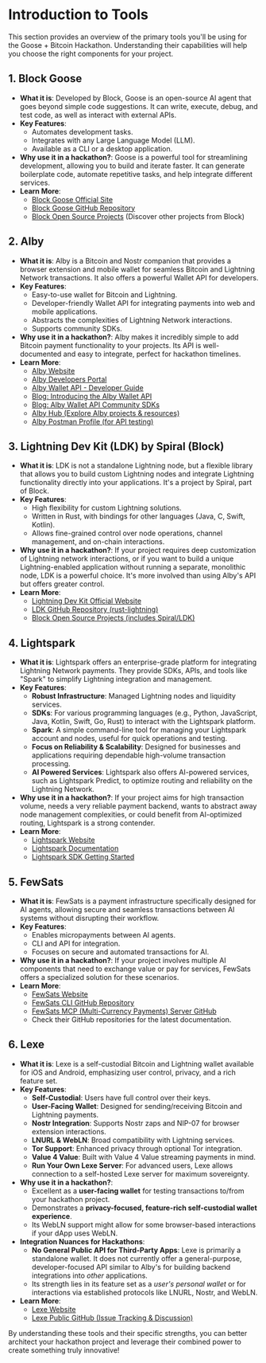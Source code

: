# Introduction to Tools

This section provides an overview of the primary tools you'll be using for the Goose + Bitcoin Hackathon. Understanding their capabilities will help you choose the right components for your project.

## 1. Block Goose

*   **What it is**: Developed by Block, Goose is an open-source AI agent that goes beyond simple code suggestions. It can write, execute, debug, and test code, as well as interact with external APIs.
*   **Key Features**:
    *   Automates development tasks.
    *   Integrates with any Large Language Model (LLM).
    *   Available as a CLI or a desktop application.
*   **Why use it in a hackathon?**: Goose is a powerful tool for streamlining development, allowing you to build and iterate faster. It can generate boilerplate code, automate repetitive tasks, and help integrate different services.
*   **Learn More**:
    *   [Block Goose Official Site](https://block.github.io/goose/)
    *   [Block Goose GitHub Repository](https://github.com/block/goose)
    *   [Block Open Source Projects](https://block.xyz/open-source) (Discover other projects from Block)

## 2. Alby

*   **What it is**: Alby is a Bitcoin and Nostr companion that provides a browser extension and mobile wallet for seamless Bitcoin and Lightning Network transactions. It also offers a powerful Wallet API for developers.
*   **Key Features**:
    *   Easy-to-use wallet for Bitcoin and Lightning.
    *   Developer-friendly Wallet API for integrating payments into web and mobile applications.
    *   Abstracts the complexities of Lightning Network interactions.
    *   Supports community SDKs.
*   **Why use it in a hackathon?**: Alby makes it incredibly simple to add Bitcoin payment functionality to your projects. Its API is well-documented and easy to integrate, perfect for hackathon timelines.
*   **Learn More**:
    *   [Alby Website](https://getalby.com/)
    *   [Alby Developers Portal](https://getalby.com/developers)
    *   [Alby Wallet API - Developer Guide](https://guides.getalby.com/developer-guide/alby-wallet-api)
    *   [Blog: Introducing the Alby Wallet API](https://blog.getalby.com/introducing-the-alby-wallet-api/)
    *   [Blog: Alby Wallet API Community SDKs](https://blog.getalby.com/introducing-alby-wallet-api-community-sdks/)
    *   [Alby Hub (Explore Alby projects & resources)](https://albyhub.com/)
    *   [Alby Postman Profile (for API testing)](https://www.postman.com/getalby)

## 3. Lightning Dev Kit (LDK) by Spiral (Block)

*   **What it is**: LDK is not a standalone Lightning node, but a flexible library that allows you to build custom Lightning nodes and integrate Lightning functionality directly into your applications. It's a project by Spiral, part of Block.
*   **Key Features**:
    *   High flexibility for custom Lightning solutions.
    *   Written in Rust, with bindings for other languages (Java, C, Swift, Kotlin).
    *   Allows fine-grained control over node operations, channel management, and on-chain interactions.
*   **Why use it in a hackathon?**: If your project requires deep customization of Lightning network interactions, or if you want to build a unique Lightning-enabled application without running a separate, monolithic node, LDK is a powerful choice. It's more involved than using Alby's API but offers greater control.
*   **Learn More**:
    *   [Lightning Dev Kit Official Website](https://lightningdevkit.org/)
    *   [LDK GitHub Repository (rust-lightning)](https://github.com/lightningdevkit/rust-lightning)
    *   [Block Open Source Projects (includes Spiral/LDK)](https://block.xyz/open-source)

## 4. Lightspark

*   **What it is**: Lightspark offers an enterprise-grade platform for integrating Lightning Network payments. They provide SDKs, APIs, and tools like "Spark" to simplify Lightning integration and management.
*   **Key Features**:
    *   **Robust Infrastructure**: Managed Lightning nodes and liquidity services.
    *   **SDKs**: For various programming languages (e.g., Python, JavaScript, Java, Kotlin, Swift, Go, Rust) to interact with the Lightspark platform.
    *   **Spark**: A simple command-line tool for managing your Lightspark account and nodes, useful for quick operations and testing.
    *   **Focus on Reliability & Scalability**: Designed for businesses and applications requiring dependable high-volume transaction processing.
    *   **AI Powered Services**: Lightspark also offers AI-powered services, such as Lightspark Predict, to optimize routing and reliability on the Lightning Network.
*   **Why use it in a hackathon?**: If your project aims for high transaction volume, needs a very reliable payment backend, wants to abstract away node management complexities, or could benefit from AI-optimized routing, Lightspark is a strong contender.
*   **Learn More**:
    *   [Lightspark Website](https://www.lightspark.com/)
    *   [Lightspark Documentation](https://docs.lightspark.com/)
    *   [Lightspark SDK Getting Started](https://docs.lightspark.com/lightspark-sdk/getting-started)
    
## 5. FewSats

*   **What it is**: FewSats is a payment infrastructure specifically designed for AI agents, allowing secure and seamless transactions between AI systems without disrupting their workflow.
*   **Key Features**:
    *   Enables micropayments between AI agents.
    *   CLI and API for integration.
    *   Focuses on secure and automated transactions for AI.
*   **Why use it in a hackathon?**: If your project involves multiple AI components that need to exchange value or pay for services, FewSats offers a specialized solution for these scenarios.
*   **Learn More**:
    *   [FewSats Website](https://www.fewsats.com/)
    *   [FewSats CLI GitHub Repository](https://github.com/Fewsats/fewsatscli)
    *   [FewSats MCP (Multi-Currency Payments) Server GitHub](https://github.com/Fewsats/fewsats-mcp)
    *   Check their GitHub repositories for the latest documentation.

## 6. Lexe

*   **What it is**: Lexe is a self-custodial Bitcoin and Lightning wallet available for iOS and Android, emphasizing user control, privacy, and a rich feature set.
*   **Key Features**:
    *   **Self-Custodial**: Users have full control over their keys.
    *   **User-Facing Wallet**: Designed for sending/receiving Bitcoin and Lightning payments.
    *   **Nostr Integration**: Supports Nostr zaps and NIP-07 for browser extension interactions.
    *   **LNURL & WebLN**: Broad compatibility with Lightning services.
    *   **Tor Support**: Enhanced privacy through optional Tor integration.
    *   **Value 4 Value**: Built with Value 4 Value streaming payments in mind.
    *   **Run Your Own Lexe Server**: For advanced users, Lexe allows connection to a self-hosted Lexe server for maximum sovereignty.
*   **Why use it in a hackathon?**:
    *   Excellent as a **user-facing wallet** for testing transactions to/from your hackathon project.
    *   Demonstrates a **privacy-focused, feature-rich self-custodial wallet experience**.
    *   Its WebLN support might allow for some browser-based interactions if your dApp uses WebLN.
*   **Integration Nuances for Hackathons**:
    *   **No General Public API for Third-Party Apps**: Lexe is primarily a standalone wallet. It does not currently offer a general-purpose, developer-focused API similar to Alby's for building backend integrations into *other* applications.
    *   Its strength lies in its feature set as a *user's personal wallet* or for interactions via established protocols like LNURL, Nostr, and WebLN.
*   **Learn More**:
    *   [Lexe Website](https://lexe.app/)
    *   [Lexe Public GitHub (Issue Tracking & Discussion)](https://github.com/lexe-app/lexe-public)

By understanding these tools and their specific strengths, you can better architect your hackathon project and leverage their combined power to create something truly innovative!
